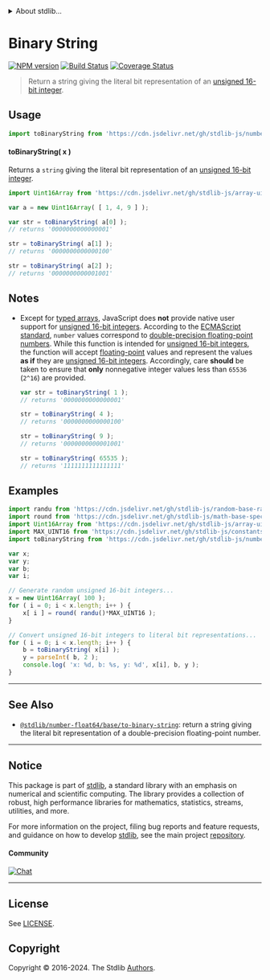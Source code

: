 <!--

@license Apache-2.0

Copyright (c) 2018 The Stdlib Authors.

Licensed under the Apache License, Version 2.0 (the "License");
you may not use this file except in compliance with the License.
You may obtain a copy of the License at

   http://www.apache.org/licenses/LICENSE-2.0

Unless required by applicable law or agreed to in writing, software
distributed under the License is distributed on an "AS IS" BASIS,
WITHOUT WARRANTIES OR CONDITIONS OF ANY KIND, either express or implied.
See the License for the specific language governing permissions and
limitations under the License.

-->


<details>
  <summary>
    About stdlib...
  </summary>
  <p>We believe in a future in which the web is a preferred environment for numerical computation. To help realize this future, we've built stdlib. stdlib is a standard library, with an emphasis on numerical and scientific computation, written in JavaScript (and C) for execution in browsers and in Node.js.</p>
  <p>The library is fully decomposable, being architected in such a way that you can swap out and mix and match APIs and functionality to cater to your exact preferences and use cases.</p>
  <p>When you use stdlib, you can be absolutely certain that you are using the most thorough, rigorous, well-written, studied, documented, tested, measured, and high-quality code out there.</p>
  <p>To join us in bringing numerical computing to the web, get started by checking us out on <a href="https://github.com/stdlib-js/stdlib">GitHub</a>, and please consider <a href="https://opencollective.com/stdlib">financially supporting stdlib</a>. We greatly appreciate your continued support!</p>
</details>

# Binary String

[![NPM version][npm-image]][npm-url] [![Build Status][test-image]][test-url] [![Coverage Status][coverage-image]][coverage-url] <!-- [![dependencies][dependencies-image]][dependencies-url] -->

> Return a string giving the literal bit representation of an [unsigned 16-bit integer][integer].



<section class="usage">

## Usage

```javascript
import toBinaryString from 'https://cdn.jsdelivr.net/gh/stdlib-js/number-uint16-base-to-binary-string@deno/mod.js';
```

#### toBinaryString( x )

Returns a `string` giving the literal bit representation of an [unsigned 16-bit integer][integer].

```javascript
import Uint16Array from 'https://cdn.jsdelivr.net/gh/stdlib-js/array-uint16@deno/mod.js';

var a = new Uint16Array( [ 1, 4, 9 ] );

var str = toBinaryString( a[0] );
// returns '0000000000000001'

str = toBinaryString( a[1] );
// returns '0000000000000100'

str = toBinaryString( a[2] );
// returns '0000000000001001'
```

</section>

<!-- /.usage -->

<section class="notes">

## Notes

-   Except for [typed arrays][typed-arrays], JavaScript does **not** provide native user support for [unsigned 16-bit integers][integer]. According to the [ECMAScript standard][ecma-262], `number` values correspond to [double-precision floating-point numbers][ieee754]. While this function is intended for [unsigned 16-bit integers][integer], the function will accept [floating-point][ieee754] values and represent the values **as if** they are [unsigned 16-bit integers][integer]. Accordingly, care **should** be taken to ensure that **only** nonnegative integer values less than `65536` (`2^16`) are provided.

    ```javascript
    var str = toBinaryString( 1 );
    // returns '0000000000000001'

    str = toBinaryString( 4 );
    // returns '0000000000000100'

    str = toBinaryString( 9 );
    // returns '0000000000001001'

    str = toBinaryString( 65535 );
    // returns '1111111111111111'
    ```

</section>

<!-- /.notes -->

<section class="examples">

## Examples

<!-- eslint no-undef: "error" -->

```javascript
import randu from 'https://cdn.jsdelivr.net/gh/stdlib-js/random-base-randu@deno/mod.js';
import round from 'https://cdn.jsdelivr.net/gh/stdlib-js/math-base-special-round@deno/mod.js';
import Uint16Array from 'https://cdn.jsdelivr.net/gh/stdlib-js/array-uint16@deno/mod.js';
import MAX_UINT16 from 'https://cdn.jsdelivr.net/gh/stdlib-js/constants-uint16-max@deno/mod.js';
import toBinaryString from 'https://cdn.jsdelivr.net/gh/stdlib-js/number-uint16-base-to-binary-string@deno/mod.js';

var x;
var y;
var b;
var i;

// Generate random unsigned 16-bit integers...
x = new Uint16Array( 100 );
for ( i = 0; i < x.length; i++ ) {
    x[ i ] = round( randu()*MAX_UINT16 );
}

// Convert unsigned 16-bit integers to literal bit representations...
for ( i = 0; i < x.length; i++ ) {
    b = toBinaryString( x[i] );
    y = parseInt( b, 2 );
    console.log( 'x: %d, b: %s, y: %d', x[i], b, y );
}
```

</section>

<!-- /.examples -->

<!-- Section for related `stdlib` packages. Do not manually edit this section, as it is automatically populated. -->

<section class="related">

* * *

## See Also

-   <span class="package-name">[`@stdlib/number-float64/base/to-binary-string`][@stdlib/number/float64/base/to-binary-string]</span><span class="delimiter">: </span><span class="description">return a string giving the literal bit representation of a double-precision floating-point number.</span>

</section>

<!-- /.related -->

<!-- Section for all links. Make sure to keep an empty line after the `section` element and another before the `/section` close. -->


<section class="main-repo" >

* * *

## Notice

This package is part of [stdlib][stdlib], a standard library with an emphasis on numerical and scientific computing. The library provides a collection of robust, high performance libraries for mathematics, statistics, streams, utilities, and more.

For more information on the project, filing bug reports and feature requests, and guidance on how to develop [stdlib][stdlib], see the main project [repository][stdlib].

#### Community

[![Chat][chat-image]][chat-url]

---

## License

See [LICENSE][stdlib-license].


## Copyright

Copyright &copy; 2016-2024. The Stdlib [Authors][stdlib-authors].

</section>

<!-- /.stdlib -->

<!-- Section for all links. Make sure to keep an empty line after the `section` element and another before the `/section` close. -->

<section class="links">

[npm-image]: http://img.shields.io/npm/v/@stdlib/number-uint16-base-to-binary-string.svg
[npm-url]: https://npmjs.org/package/@stdlib/number-uint16-base-to-binary-string

[test-image]: https://github.com/stdlib-js/number-uint16-base-to-binary-string/actions/workflows/test.yml/badge.svg?branch=v0.2.1
[test-url]: https://github.com/stdlib-js/number-uint16-base-to-binary-string/actions/workflows/test.yml?query=branch:v0.2.1

[coverage-image]: https://img.shields.io/codecov/c/github/stdlib-js/number-uint16-base-to-binary-string/main.svg
[coverage-url]: https://codecov.io/github/stdlib-js/number-uint16-base-to-binary-string?branch=main

<!--

[dependencies-image]: https://img.shields.io/david/stdlib-js/number-uint16-base-to-binary-string.svg
[dependencies-url]: https://david-dm.org/stdlib-js/number-uint16-base-to-binary-string/main

-->

[chat-image]: https://img.shields.io/gitter/room/stdlib-js/stdlib.svg
[chat-url]: https://app.gitter.im/#/room/#stdlib-js_stdlib:gitter.im

[stdlib]: https://github.com/stdlib-js/stdlib

[stdlib-authors]: https://github.com/stdlib-js/stdlib/graphs/contributors

[umd]: https://github.com/umdjs/umd
[es-module]: https://developer.mozilla.org/en-US/docs/Web/JavaScript/Guide/Modules

[deno-url]: https://github.com/stdlib-js/number-uint16-base-to-binary-string/tree/deno
[deno-readme]: https://github.com/stdlib-js/number-uint16-base-to-binary-string/blob/deno/README.md
[umd-url]: https://github.com/stdlib-js/number-uint16-base-to-binary-string/tree/umd
[umd-readme]: https://github.com/stdlib-js/number-uint16-base-to-binary-string/blob/umd/README.md
[esm-url]: https://github.com/stdlib-js/number-uint16-base-to-binary-string/tree/esm
[esm-readme]: https://github.com/stdlib-js/number-uint16-base-to-binary-string/blob/esm/README.md
[branches-url]: https://github.com/stdlib-js/number-uint16-base-to-binary-string/blob/main/branches.md

[stdlib-license]: https://raw.githubusercontent.com/stdlib-js/number-uint16-base-to-binary-string/main/LICENSE

[integer]: https://en.wikipedia.org/wiki/Integer_%28computer_science%29

[typed-arrays]: https://developer.mozilla.org/en-US/docs/Web/JavaScript/Typed_arrays

[ecma-262]: http://www.ecma-international.org/ecma-262/5.1/#sec-4.3.19

[ieee754]: https://en.wikipedia.org/wiki/IEEE_754-1985

<!-- <related-links> -->

[@stdlib/number/float64/base/to-binary-string]: https://github.com/stdlib-js/number-float64-base-to-binary-string/tree/deno

<!-- </related-links> -->

</section>

<!-- /.links -->

